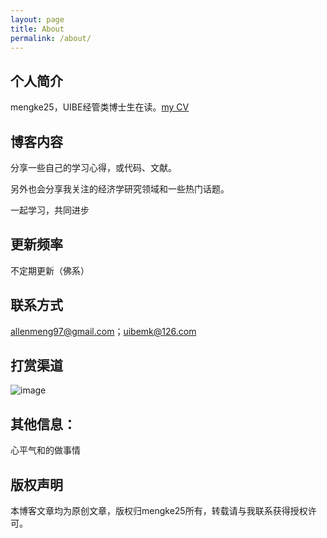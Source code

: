 ```yaml
---
layout: page
title: About
permalink: /about/
---
```


## 个人简介

mengke25，UIBE经管类博士生在读。[my CV](https://mengke25.github.io/cv/cv_mengke25_chinese.md)

## 博客内容

分享一些自己的学习心得，或代码、文献。

另外也会分享我关注的经济学研究领域和一些热门话题。

一起学习，共同进步


## 更新频率

不定期更新（佛系）

## 联系方式

allenmeng97@gmail.com；uibemk@126.com

## 打赏渠道

![image](https://mengke25.github.io/images/dashang.png)

## 其他信息： 

心平气和的做事情

## 版权声明

本博客文章均为原创文章，版权归mengke25所有，转载请与我联系获得授权许可。
